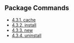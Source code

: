 ## Package Commands

* [4.3.1. cache](cache.md)
* [4.3.2. install](install.md)
* [4.3.3. new](new.md)
* [4.3.4. uninstall](uninstall.md)
